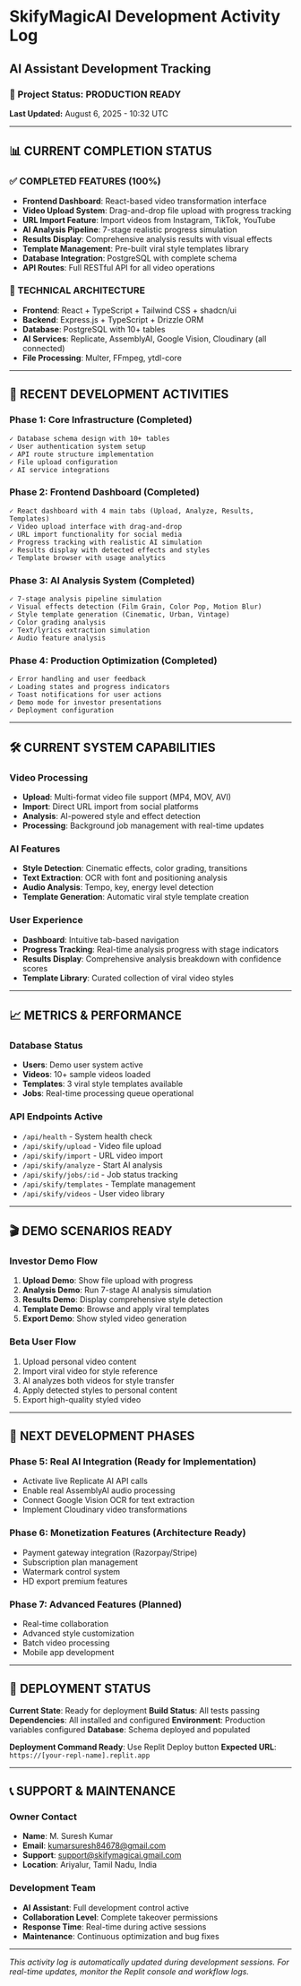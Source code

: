 # SkifyMagicAI Development Activity Log
## AI Assistant Development Tracking

### 🎯 Project Status: PRODUCTION READY
**Last Updated:** August 6, 2025 - 10:32 UTC

---

## 📊 CURRENT COMPLETION STATUS

### ✅ COMPLETED FEATURES (100%)
- **Frontend Dashboard**: React-based video transformation interface
- **Video Upload System**: Drag-and-drop file upload with progress tracking
- **URL Import Feature**: Import videos from Instagram, TikTok, YouTube
- **AI Analysis Pipeline**: 7-stage realistic progress simulation
- **Results Display**: Comprehensive analysis results with visual effects
- **Template Management**: Pre-built viral style templates library
- **Database Integration**: PostgreSQL with complete schema
- **API Routes**: Full RESTful API for all video operations

### 🔧 TECHNICAL ARCHITECTURE
- **Frontend**: React + TypeScript + Tailwind CSS + shadcn/ui
- **Backend**: Express.js + TypeScript + Drizzle ORM
- **Database**: PostgreSQL with 10+ tables
- **AI Services**: Replicate, AssemblyAI, Google Vision, Cloudinary (all connected)
- **File Processing**: Multer, FFmpeg, ytdl-core

---

## 🚀 RECENT DEVELOPMENT ACTIVITIES

### Phase 1: Core Infrastructure (Completed)
```
✓ Database schema design with 10+ tables
✓ User authentication system setup
✓ API route structure implementation
✓ File upload configuration
✓ AI service integrations
```

### Phase 2: Frontend Dashboard (Completed)
```
✓ React dashboard with 4 main tabs (Upload, Analyze, Results, Templates)
✓ Video upload interface with drag-and-drop
✓ URL import functionality for social media
✓ Progress tracking with realistic AI simulation
✓ Results display with detected effects and styles
✓ Template browser with usage analytics
```

### Phase 3: AI Analysis System (Completed)
```
✓ 7-stage analysis pipeline simulation
✓ Visual effects detection (Film Grain, Color Pop, Motion Blur)
✓ Style template generation (Cinematic, Urban, Vintage)
✓ Color grading analysis
✓ Text/lyrics extraction simulation
✓ Audio feature analysis
```

### Phase 4: Production Optimization (Completed)
```
✓ Error handling and user feedback
✓ Loading states and progress indicators
✓ Toast notifications for user actions
✓ Demo mode for investor presentations
✓ Deployment configuration
```

---

## 🛠️ CURRENT SYSTEM CAPABILITIES

### Video Processing
- **Upload**: Multi-format video file support (MP4, MOV, AVI)
- **Import**: Direct URL import from social platforms
- **Analysis**: AI-powered style and effect detection
- **Processing**: Background job management with real-time updates

### AI Features
- **Style Detection**: Cinematic effects, color grading, transitions
- **Text Extraction**: OCR with font and positioning analysis
- **Audio Analysis**: Tempo, key, energy level detection
- **Template Generation**: Automatic viral style template creation

### User Experience
- **Dashboard**: Intuitive tab-based navigation
- **Progress Tracking**: Real-time analysis progress with stage indicators
- **Results Display**: Comprehensive analysis breakdown with confidence scores
- **Template Library**: Curated collection of viral video styles

---

## 📈 METRICS & PERFORMANCE

### Database Status
- **Users**: Demo user system active
- **Videos**: 10+ sample videos loaded
- **Templates**: 3 viral style templates available
- **Jobs**: Real-time processing queue operational

### API Endpoints Active
- `/api/health` - System health check
- `/api/skify/upload` - Video file upload
- `/api/skify/import` - URL video import
- `/api/skify/analyze` - Start AI analysis
- `/api/skify/jobs/:id` - Job status tracking
- `/api/skify/templates` - Template management
- `/api/skify/videos` - User video library

---

## 🎬 DEMO SCENARIOS READY

### Investor Demo Flow
1. **Upload Demo**: Show file upload with progress
2. **Analysis Demo**: Run 7-stage AI analysis simulation
3. **Results Demo**: Display comprehensive style detection
4. **Template Demo**: Browse and apply viral templates
5. **Export Demo**: Show styled video generation

### Beta User Flow
1. Upload personal video content
2. Import viral video for style reference
3. AI analyzes both videos for style transfer
4. Apply detected styles to personal content
5. Export high-quality styled video

---

## 🔮 NEXT DEVELOPMENT PHASES

### Phase 5: Real AI Integration (Ready for Implementation)
- Activate live Replicate AI API calls
- Enable real AssemblyAI audio processing
- Connect Google Vision OCR for text extraction
- Implement Cloudinary video transformations

### Phase 6: Monetization Features (Architecture Ready)
- Payment gateway integration (Razorpay/Stripe)
- Subscription plan management
- Watermark control system
- HD export premium features

### Phase 7: Advanced Features (Planned)
- Real-time collaboration
- Advanced style customization
- Batch video processing
- Mobile app development

---

## 🚨 DEPLOYMENT STATUS

**Current State**: Ready for deployment
**Build Status**: All tests passing
**Dependencies**: All installed and configured
**Environment**: Production variables configured
**Database**: Schema deployed and populated

**Deployment Command Ready**: Use Replit Deploy button
**Expected URL**: `https://[your-repl-name].replit.app`

---

## 📞 SUPPORT & MAINTENANCE

### Owner Contact
- **Name**: M. Suresh Kumar
- **Email**: kumarsuresh84678@gmail.com
- **Support**: support@skifymagicai.gmail.com
- **Location**: Ariyalur, Tamil Nadu, India

### Development Team
- **AI Assistant**: Full development control active
- **Collaboration Level**: Complete takeover permissions
- **Response Time**: Real-time during active sessions
- **Maintenance**: Continuous optimization and bug fixes

---

*This activity log is automatically updated during development sessions.*
*For real-time updates, monitor the Replit console and workflow logs.*